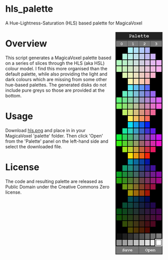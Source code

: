 # hls_palette
A Hue-Lightness-Saturation (HLS) based palette for MagicaVoxel

<img src="screenshot.png" align="right" hspace="10" vspace="6">

# Overview
This script generates a MagicaVoxel palette based on a series of slices through the HLS (aka HSL) colour model. I find this more organised than the default palette, while also providing the light and dark colours which are missing from some other hue-based palettes. The generated disks do not include pure greys so those are provided at the bottom.

# Usage
Download [hls.png](/hls.png) and place in in your MagicaVoxel 'palette' folder. Then click 'Open' from the 'Palette' panel on the left-hand side and select the downloaded file.

# License
The code and resulting palette are released as Public Domain under the Creative Commons Zero license.
